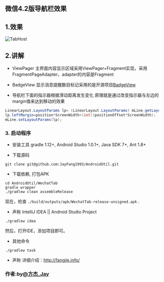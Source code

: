 ## 微信4.2版导航栏效果
## 1.效果
![TabHost](http://fangjie-wordpress.stor.sinaapp.com/github/wechattab.gif "效果")
## 2.讲解
* ViewPager
主界面内容显示区域采用ViewPager+Fragment实现，采用FragmentPageAdapter，adapter的内容是Fragment

* BadgeView
显示消息提醒数目标记采用的是开源项目[BadgeView](https://github.com/stefanjauker/BadgeView)

* 导航栏下面的指示器根据滑动距离发生变化
原理就是通过改变指示器与左边的margin值来达到移动的效果  

```java
LinearLayout.LayoutParams lp= (LinearLayout.LayoutParams) mLine.getLayoutParams();
lp.leftMargin=position*ScreenWidth+(int)(positionOffset*ScreenWidth);
mLine.setLayoutParams(lp);
```

### 3. 启动程序
* 安装工具
gradle 1.12+, Android Studio 1.0.1+, Java SDK 7+, Ant 1.8+

* 下载源码
```
git clone git@github.com:JayFang1993/AndroidUtil.git 
```

* 下载依赖, 打包APK
```
cd AndroidUtil/WechatTab
gradle wrapper
./gradlew clean assembleRelease
```
现在，检查 ```./build/outputs/apk/WechatTab-release-unsigned.apk``` .

* 声称 IntelliJ IDEA || Android Studio Project
```
./gradlew idea
```
然后，打开IDE，添加项目即可。

* 其他命令
```
./gradlew task
```

* 声称
详细介绍：http://fangjie.info/
### 作者:by[@方杰_Jay](http://weibo.com/ncuitstudent) 
